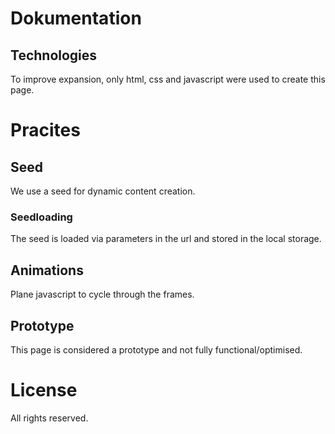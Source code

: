 # Dokumentation


## Technologies
To improve expansion, only html, css and javascript were used to create this page.


# Pracites
## Seed
We use a seed for dynamic content creation.

### Seedloading
The seed is loaded via parameters in the url and stored in the local storage.

## Animations
Plane javascript to cycle through the frames.

## Prototype
This page is considered a prototype and not fully functional/optimised.

# License
All rights reserved. 